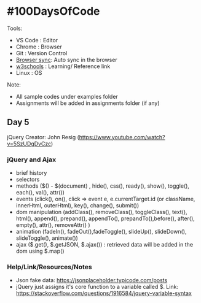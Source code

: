 # #100DaysOfCode

Tools:
- VS Code : Editor
- Chrome : Browser
- Git : Version Control
- <a href="https://browsersync.io/">Browser sync</a>: Auto sync in the browser
- <a href="https://www.w3schools.com/">w3schools</a> : Learning/ Reference link 
- Linux : OS

Note:
- All sample codes under examples folder
- Assignments will be added in assignments folder (if any)


## Day 5

jQuery Creator: John Resig (https://www.youtube.com/watch?v=5SzUDgDvCzc)

### jQuery and Ajax
- brief history
- selectors
- methods ($() - $(document) , hide(), css(), ready(), show(), toggle(), each(), val(), attr())
- events (click(), on(), click => event e, e.currentTarget.id (or className, innerHtml, outerHtml), key(), change(), submit())
- dom manipulation (addClass(), removeClass(), toggleClass(), text(), html(), append(), prepand(), appendTo(), prepandTo(),before(),
                    after(), empty(), attr(), removeAttr() )
- animation (fadeIn(), fadeOut(),fadeToggle(), slideUp(), slideDown(), slideToggle(), animate())
- ajax ($.get(), $.getJSON, $.ajax()) : retrieved data will be added in the dom using $.map()

### Help/Link/Resources/Notes
- Json fake data: https://jsonplaceholder.typicode.com/posts 
- jQuery just assigns it's core function to a variable called $. 
    Link: https://stackoverflow.com/questions/1916584/jquery-variable-syntax
